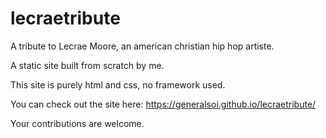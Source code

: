 # lecraetribute
A tribute to Lecrae Moore, an american christian hip hop artiste.

A static site built from scratch by me. 

This site is purely html and css, no framework used. 

You can check out the site here: https://generalsoi.github.io/lecraetribute/

Your contributions are welcome. 
